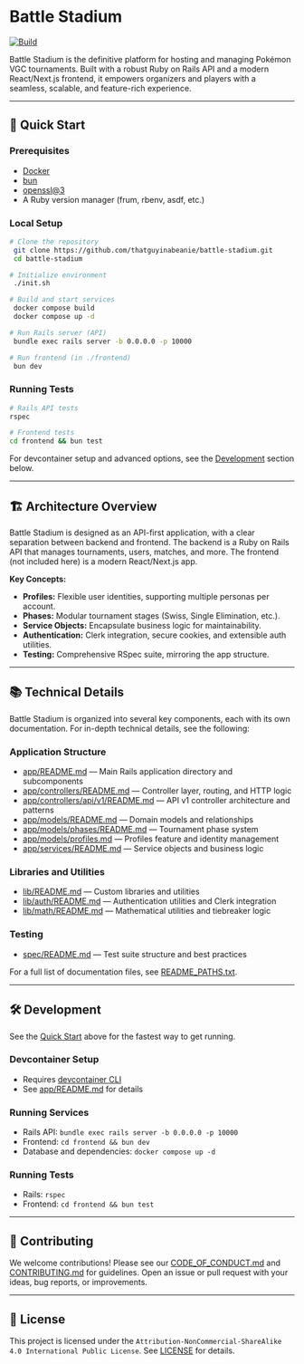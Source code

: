# Battle Stadium

[![Build](https://github.com/thatguyinabeanie/battle-stadium/actions/workflows/ruby_on_rails.yml/badge.svg?branch=main)](https://github.com/thatguyinabeanie/battle-stadium/actions/workflows/ruby_on_rails.yml)

Battle Stadium is the definitive platform for hosting and managing Pokémon VGC tournaments. Built with a robust Ruby on Rails API and a modern React/Next.js frontend, it empowers organizers and players with a seamless, scalable, and feature-rich experience.

---

## 🚀 Quick Start

### Prerequisites
- [Docker](https://docs.docker.com/get-docker/)
- [bun](https://bun.sh/)
- [openssl@3](https://formulae.brew.sh/formula/openssl@3)
- A Ruby version manager (frum, rbenv, asdf, etc.)

### Local Setup
```bash
# Clone the repository
 git clone https://github.com/thatguyinabeanie/battle-stadium.git
 cd battle-stadium

# Initialize environment
 ./init.sh

# Build and start services
 docker compose build
 docker compose up -d

# Run Rails server (API)
 bundle exec rails server -b 0.0.0.0 -p 10000

# Run frontend (in ./frontend)
 bun dev
```

### Running Tests
```bash
# Rails API tests
rspec

# Frontend tests
cd frontend && bun test
```

For devcontainer setup and advanced options, see the [Development](#development) section below.

---

## 🏗️ Architecture Overview

Battle Stadium is designed as an API-first application, with a clear separation between backend and frontend. The backend is a Ruby on Rails API that manages tournaments, users, matches, and more. The frontend (not included here) is a modern React/Next.js app.

**Key Concepts:**
- **Profiles:** Flexible user identities, supporting multiple personas per account.
- **Phases:** Modular tournament stages (Swiss, Single Elimination, etc.).
- **Service Objects:** Encapsulate business logic for maintainability.
- **Authentication:** Clerk integration, secure cookies, and extensible auth utilities.
- **Testing:** Comprehensive RSpec suite, mirroring the app structure.

---

## 📚 Technical Details

Battle Stadium is organized into several key components, each with its own documentation. For in-depth technical details, see the following:

### Application Structure
- [app/README.md](app/README.md) — Main Rails application directory and subcomponents
- [app/controllers/README.md](app/controllers/README.md) — Controller layer, routing, and HTTP logic
- [app/controllers/api/v1/README.md](app/controllers/api/v1/README.md) — API v1 controller architecture and patterns
- [app/models/README.md](app/models/README.md) — Domain models and relationships
- [app/models/phases/README.md](app/models/phases/README.md) — Tournament phase system
- [app/models/profiles.md](app/models/profiles.md) — Profiles feature and identity management
- [app/services/README.md](app/services/README.md) — Service objects and business logic

### Libraries and Utilities
- [lib/README.md](lib/README.md) — Custom libraries and utilities
- [lib/auth/README.md](lib/auth/README.md) — Authentication utilities and Clerk integration
- [lib/math/README.md](lib/math/README.md) — Mathematical utilities and tiebreaker logic

### Testing
- [spec/README.md](spec/README.md) — Test suite structure and best practices

For a full list of documentation files, see [README_PATHS.txt](README_PATHS.txt).

---

## 🛠️ Development

See the [Quick Start](#quick-start) above for the fastest way to get running.

### Devcontainer Setup
- Requires [devcontainer CLI](https://github.com/devcontainers/cli)
- See [app/README.md](app/README.md) for details

### Running Services
- Rails API: `bundle exec rails server -b 0.0.0.0 -p 10000`
- Frontend: `cd frontend && bun dev`
- Database and dependencies: `docker compose up -d`

### Running Tests
- Rails: `rspec`
- Frontend: `cd frontend && bun test`

---

## 🤝 Contributing

We welcome contributions! Please see our [CODE_OF_CONDUCT.md](CODE_OF_CONDUCT.md) and [CONTRIBUTING.md](CONTRIBUTING.md) for guidelines. Open an issue or pull request with your ideas, bug reports, or improvements.

---

## 📄 License

This project is licensed under the `Attribution-NonCommercial-ShareAlike 4.0 International Public License`. See [LICENSE](./LICENSE) for details.
